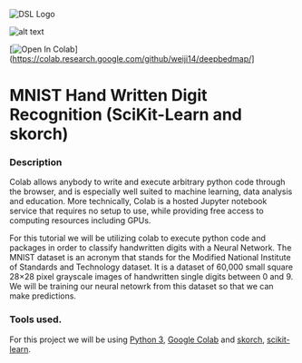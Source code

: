 ![DSL Logo][dsllogo]

![alt text][logo]

[![Open In Colab](https://colab.research.google.com/assets/colab-badge.svg)](https://colab.research.google.com/github/weiji14/deepbedmap/]

# MNIST Hand Written Digit Recognition (SciKit-Learn and skorch)


### Description
Colab allows anybody to write and execute arbitrary python code through the browser, and is especially well suited to machine learning, data analysis and education. More technically, Colab is a hosted Jupyter notebook service that requires no setup to use, while providing free access to computing resources including GPUs.

For this tutorial we will be utilizing colab to execute python code and packages in order to classify handwritten digits with a Neural Network. The MNIST dataset is an acronym that stands for the Modified National Institute of Standards and Technology dataset. It is a dataset of 60,000 small square 28×28 pixel grayscale images of handwritten single digits between 0 and 9. We will be training our neural netowrk from this dataset so that we can make predictions.

### Tools used.
For this project we will be using [Python 3](https://www.python.org/download/releases/3.0/), [Google Colab](https://colab.research.google.com/) and [skorch](https://skorch.readthedocs.io/en/stable/#), [scikit-learn](https://scikit-learn.org/stable/). 
 
 
 









<!--- Please use reference style images so that it is easier to update pictures later --->

[dsllogo]: dsl_logo.png
[gitlink]: https://github.com/KeenanBrab/Keenan-Brab-DSL-Project
[logo]: https://www.kdnuggets.com/wp-content/uploads/tensorflow-white-2.jpg "Data Warehousing"
